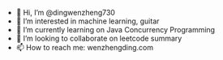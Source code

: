- 👋 Hi, I’m @dingwenzheng730
- 👀 I’m interested in machine learning, guitar
- 🌱 I’m currently learning on Java Concurrency Programming
- 💞️ I’m looking to collaborate on leetcode summary 
- 📫 How to reach me: wenzhengding.com

<!---
dingwenzheng730/dingwenzheng730 is a ✨ special ✨ repository because its `README.md` (this file) appears on your GitHub profile.
You can click the Preview link to take a look at your changes.
--->
